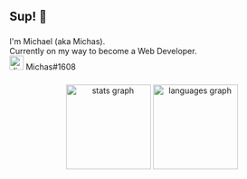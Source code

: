 <h2 align="left">Sup! 👋</h2>

###

<p align="left">I'm Michael (aka Michas).<br>Currently on my way to become a Web Developer.<br> <img src="https://cdn.discordapp.com/attachments/542003250380013590/1034260196953956352/unknown.png" alt="discord b&w logo" height="25"> Michas#1608</p>

###

<div align="center">
  <img src="https://github-readme-stats.vercel.app/api?hide_title=false&hide_rank=false&show_icons=true&include_all_commits=true&count_private=true&disable_animations=false&theme=dark&locale=en&hide_border=true&username=michaelcalb" height="150" alt="stats graph"  />
  <img src="https://github-readme-stats.vercel.app/api/top-langs?locale=en&hide_title=false&layout=compact&card_width=320&langs_count=5&theme=dark&hide_border=true&username=michaelcalb" height="150" alt="languages graph"  />
</div>

###
